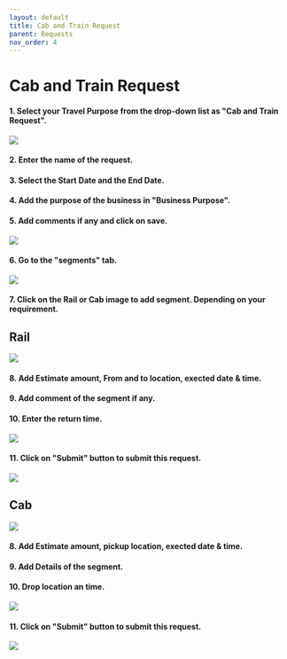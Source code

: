 ```yaml
---
layout: default
title: Cab and Train Request
parent: Requests 
nav_order: 4
---
```


# Cab and Train Request


#### 1. Select your Travel Purpose from the drop-down list as "Cab and Train Request". 

<img src="{{ site.url }}{{ site.baseurl }}\assets\images\cab\cab1.png">

#### 2. Enter the name of the request.

#### 3. Select the Start Date and the End Date.

#### 4. Add the purpose of the business in "Business Purpose".

#### 5. Add comments if any and click on save.

<img src="{{ site.url }}{{ site.baseurl }}\assets\images\cab\cab1a.png">

#### 6. Go to the "segments" tab.

<img src="{{ site.url }}{{ site.baseurl }}\assets\images\cab\cab2a.png">

#### 7. Click on the Rail or Cab image to add segment. Depending on your requirement.

## Rail

<img src="{{ site.url }}{{ site.baseurl }}\assets\images\cab\cab3.png">  

#### 8. Add Estimate amount, From and to location, exected date & time.

#### 9. Add comment of the segment if any.

#### 10. Enter the return time.

<img src="{{ site.url }}{{ site.baseurl }}\assets\images\cab\cab4.png">

#### 11. Click on "Submit" button to submit this request.

<img src="{{ site.url }}{{ site.baseurl }}\assets\images\cab\cab6.png">

## Cab

<img src="{{ site.url }}{{ site.baseurl }}\assets\images\cab\cab3a.png">

#### 8. Add Estimate amount, pickup location, exected date & time.

#### 9. Add Details of the segment.

#### 10. Drop location an time.

<img src="{{ site.url }}{{ site.baseurl }}\assets\images\cab\cab5.png">

#### 11. Click on "Submit" button to submit this request.

<img src="{{ site.url }}{{ site.baseurl }}\assets\images\cab\cab6.png">
